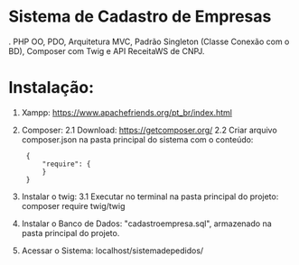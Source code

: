 # Sistema de Cadastro de Empresas

. PHP OO, PDO, Arquitetura MVC, Padrão Singleton (Classe Conexão com o BD), Composer com Twig e API ReceitaWS de CNPJ.

# Instalação:
1. Xampp: https://www.apachefriends.org/pt_br/index.html
2. Composer:
   2.1 Download: https://getcomposer.org/
   2.2 Criar arquivo composer.json na pasta principal do sistema com o conteúdo:

        {
            "require": {
            }
        }


 3. Instalar o twig:
   3.1 Executar no terminal na pasta principal do projeto: composer require twig/twig

 4. Instalar o Banco de Dados: "cadastroempresa.sql", armazenado na pasta principal do projeto.
 5. Acessar o Sistema: localhost/sistemadepedidos/

